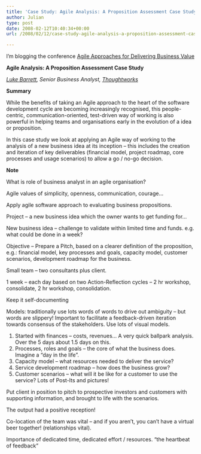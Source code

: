 ```yaml
---
title: 'Case Study: Agile Analysis: A Proposition Assessment Case Study'
author: Julian
type: post
date: 2008-02-12T10:40:34+00:00
url: /2008/02/12/case-study-agile-analysis-a-proposition-assessment-case-study/

---
```

I’m blogging the conference [Agile Approaches for Delivering Business Value][1]

**Agile Analysis: A Proposition Assessment Case Study** 

_[Luke Barrett][2], Senior Business Analyst, [Thoughtworks][3]_

**Summary**

While the benefits of taking an Agile approach to the heart of the software development cycle are becoming increasingly recognised, this people-centric, communication-oriented, test-driven way of working is also powerful in helping teams and organisations early in the evolution of a idea or proposition.

In this case study we look at applying an Agile way of working to the analysis of a new business idea at its inception &#8211; this includes the creation and iteration of key deliverables (financial model, project roadmap, core processes and usage scenarios) to allow a go / no-go decision.

**Note**

What is role of business analyst in an agile organisation?

Agile values of simplicity, openness, communication, courage…

Apply agile software approach to evaluating business propositions.

Project – a new business idea which the owner wants to get funding for…

New business idea – challenge to validate within limited time and funds. e.g. what could be done in a week?

Objective – Prepare a Pitch, based on a clearer definition of the proposition, e.g.: financial model, key processes and goals, capacity model, customer scenarios, development roadmap for the business.

Small team – two consultants plus client.

1 week &#8211; each day based on two Action-Reflection cycles – 2 hr workshop, consolidate, 2 hr workshop, consolidation.

Keep it self-documenting

Models: traditionally use lots words of words to drive out ambiguity – but words are slippery! Important to facilitate a feedback-driven iteration towards consensus of the stakeholders. Use lots of visual models.

<ol class="decimal">
  <li>
    Started with finances – costs, revenues… A very quick ballpark analysis. Over the 5 days about 1.5 days on this.
  </li>
  <li>
    Processes, roles and goals – the core of what the business does. Imagine a “day in the life”.
  </li>
  <li>
    Capacity model – what resources needed to deliver the service?
  </li>
  <li>
    Service development roadmap – how does the business grow?
  </li>
  <li>
    Customer scenarios – what will it be like for a customer to use the service? Lots of Post-Its and pictures!
  </li>
</ol>

Put client in position to pitch to prospective investors and customers with supporting information, and brought to life with the scenarios.

The output had a positive reception!

Co-location of the team was vital – and if you aren’t, you can’t have a virtual beer together! (relationships vital).

Importance of dedicated time, dedicated effort / resources. “the heartbeat of feedback”

 [1]: https://www.unicom.co.uk/product_detail.asp?prdid=1547
 [2]: https://more-white-space.blogspot.com/
 [3]: https://www.thoughtworks.com/
